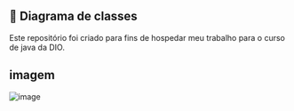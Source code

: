 ## 🤖 Diagrama de classes

Este repositório foi criado para fins de hospedar meu trabalho para o curso de java da DIO.

## imagem
![image](https://github.com/user-attachments/assets/816be714-8af5-4086-8dc1-8f21844bbfc5)


